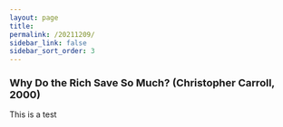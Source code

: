 ```yaml
---
layout: page
title:
permalink: /20211209/
sidebar_link: false
sidebar_sort_order: 3
---
```


### <font size="4">  Why Do the Rich Save So Much? (Christopher Carroll, 2000) </font>
This is a test
